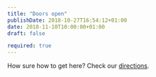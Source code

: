 ```yaml
---
title: "Doors open"
publishDate: 2018-10-27T16:54:12+01:00
date: 2018-11-10T10:00:00+01:00
draft: false

required: true
---
```

How sure how to get here? Check our [directions](#).